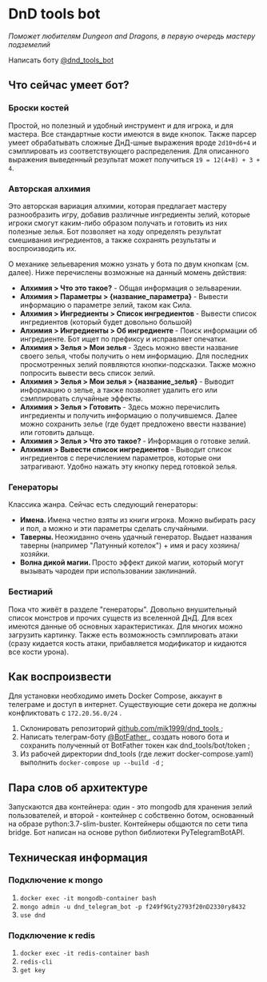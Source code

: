<h1>DnD tools bot</h1>

<em>Поможет любителям Dungeon and Dragons, в первую очередь мастеру подземелий</em>

Написать боту <a href="https://t.me/dnd_tools_bot"> @dnd_tools_bot </a>

<h2> Что сейчас умеет бот? </h2>

<h3>Броски костей</h3>

Простой, но полезный и удобный инструмент и для игрока, и для мастера. Все стандартные кости имеются в виде кнопок. Также парсер умеет обрабатывать сложные ДнД-шные выражения вроде <code>2d10+d6+4</code> и сэмплировать из соответствующего распределения. Для описанного выражения выведенный результат может получиться <code>19 = 12(4+8) + 3 + 4</code>. 

<h3>Авторская алхимия</h3>

Это авторская вариация алхимии, которая предлагает мастеру разнообразить игру, добавив различные ингредиенты зелий, которые игроки смогут каким-либо образом получать и готовить из них полезные зелья. Бот позволяет на ходу определять результат смешивания ингредиентов, а также сохранять результаты и воспроизводить их.

О механике зельеварения можно узнать у бота по двум кнопкам (см. далее). Ниже перечислены возможные на данный момень действия:

<ul>
    <li> <strong> Алхимия > Что это такое?</strong> - Общая информация о зельварении. </li>
    <li> <strong> Алхимия > Параметры > {название_параметра} </strong> - Вывести информацию о параметре зелий, таком как Сила. </li>
    <li> <strong> Алхимия > Ингредиенты > Список ингредиентов </strong> - Вывести список ингредиентов (который будет довольно большой) </li>
    <li> <strong> Алхимия > Ингредиенты > Об ингредиенте </strong> - Поиск информации об ингредиенте. Бот ищет по префиксу и исправляет опечатки. </li>
    <li> <strong> Алхимия > Зелья > Мои зелья </strong> - Здесь можно ввести название своего зелья, чтобы получить о нем информацию. Для последних просмотренных зелий появляются кнопки-подсказки. Также можно попросить вывести весь список зелий. </li>
    <li> <strong> Алхимия > Зелья > Мои зелья > {название_зелья} </strong> - Выводит информацию о зелье, а также позволяет удалить его или сэмплировать случайные эффекты. </li>
    <li> <strong> Алхимия > Зелья > Готовить </strong> - Здесь можно перечислить ингредиенты и получить информацию о получившемся. Далее можно сохранить зелье (где будет предложено ввести название) или готовить дальще. </li>
    <li> <strong> Алхимия > Зелья > Что это такое? </strong> - Информация о готовке зелий. </li>
    <li> <strong> Алхимия > Вывести список ингредиентов </strong> - Выводит список ингредиентов с перечислением параметров, которые они затрагивают. Удобно нажать эту кнопку перед готовкой зелья. </li>
</ul>

<h3>Генераторы</h3>

Классика жанра. Сейчас есть следующий генераторы:
<ul>
    <li> <strong> Имена.  </strong> Имена честно взяты из книги игрока. Можно выбирать расу и пол, а можно и эти параметры сделать случайными. </li>
    <li> <strong> Таверны. </strong> Неожиданно очень удачный генератор. Выдает названия таверны (например "Латунный котелок") + имя и расу хозяина/хозяйки. </li>
    <li> <strong> Волна дикой магии. </strong> Просто эффект дикой магии, который могут вызывать чародеи при использовании заклинаний. </li>
</ul>

<h3>Бестиарий</h3>
Пока что живёт в разделе "генераторы". Довольно внушительный список монстров и прочих существ из вселенной ДнД. Для всех имеются данные об основных характеристиках. Для многих можно загрузить картинку. Также есть возможность сэмплировать атаки (сразу кидается кость атаки, прибавляется модификатор и кидаются все кости урона).

<h2>Как воспроизвести</h2>
Для установки необходимо иметь Docker Compose, аккаунт в телеграме и доступ в интернет. Существующие сети докера не должны конфликтовать с <code>172.20.56.0/24</code> .
<ol>
    <li> Склонировать репозиторий <a href="https://github.com/mik1999/dndexit_tools"> github.com/mik1999/dnd_tools </a>;</li>
    <li> Написать телеграм-боту <a href="https://t.me/BotFather">@BotFather </a>, создать нового бота и сохранить полученный от BotFather токен как dnd_tools/bot/token ;   </li>
    <li> Из рабочей директории dnd_tools (где лежит docker-compose.yaml) выполнить <code>docker-compose up --build -d</code> ; </li>
</ol>

<h2> Пара слов об архитектуре </h2>
Запускаются два контейнера: один - это mongodb для хранения зелий пользователей, и второй - контейнер с собственно ботом, основанный на образе python:3.7-slim-buster. Контейнеры общаются по сети типа bridge. Бот написан на основе python библиотеки PyTelegramBotAPI.

<h2>Техническая информация</h2>
<h3>Подключение к mongo</h3>
<ol>
    <li><code>docker exec -it mongodb-container bash</code></li>
    <li><code>mongo admin -u dnd_telegram_bot -p f249f9Gty2793f20nD2330ry8432</code></li>
    <li><code>use dnd</code></li>
</ol>
<h3>Подключение к redis</h3>
<ol>
    <li><code>docker exec -it redis-container bash</code></li>
    <li><code>redis-cli</code></li>
    <li><code>get key</code></li>
</ol>

